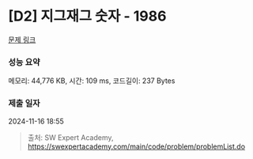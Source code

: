 # [D2] 지그재그 숫자 - 1986 

[문제 링크](https://swexpertacademy.com/main/code/problem/problemDetail.do?contestProbId=AV5PxmBqAe8DFAUq) 

### 성능 요약

메모리: 44,776 KB, 시간: 109 ms, 코드길이: 237 Bytes

### 제출 일자

2024-11-16 18:55



> 출처: SW Expert Academy, https://swexpertacademy.com/main/code/problem/problemList.do